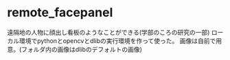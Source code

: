 # remote_facepanel
遠隔地の人物に顔出し看板のようなことができる(学部のころの研究の一部)
ローカル環境でpythonとopencvとdlibの実行環境を作って使った。
画像は自前で用意。(フォルダ内の画像はdlibのデフォルトの画像)
